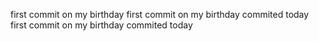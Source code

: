 first commit on my birthday
first commit on my birthday
commited today
first commit on my birthday
commited today
